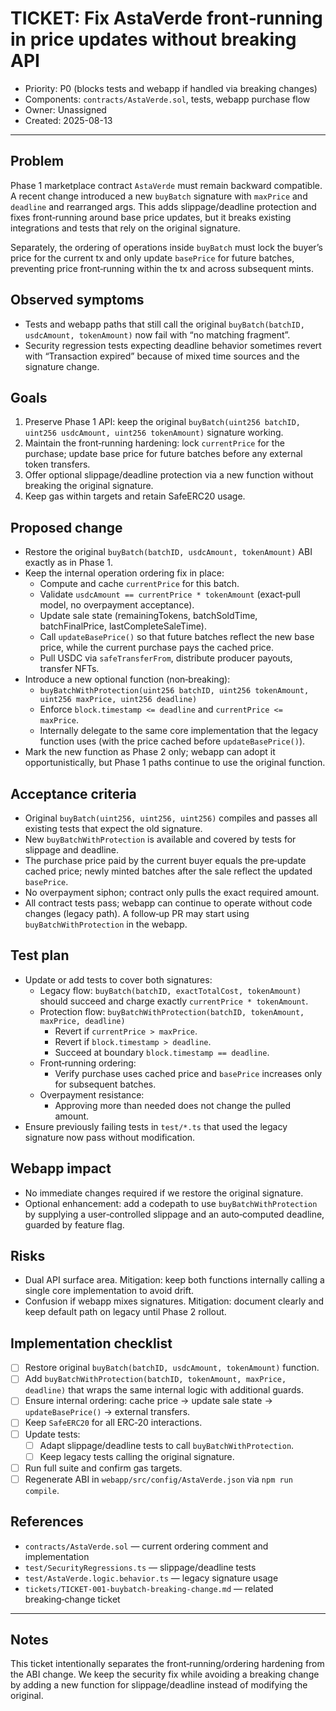 # TICKET: Fix AstaVerde front‑running in price updates without breaking API

- Priority: P0 (blocks tests and webapp if handled via breaking changes)
- Components: `contracts/AstaVerde.sol`, tests, webapp purchase flow
- Owner: Unassigned
- Created: 2025-08-13

---

## Problem

Phase 1 marketplace contract `AstaVerde` must remain backward compatible. A recent change introduced a new `buyBatch` signature with `maxPrice` and `deadline` and rearranged args. This adds slippage/deadline protection and fixes front‑running around base price updates, but it breaks existing integrations and tests that rely on the original signature.

Separately, the ordering of operations inside `buyBatch` must lock the buyer’s price for the current tx and only update `basePrice` for future batches, preventing price front‑running within the tx and across subsequent mints.

## Observed symptoms

- Tests and webapp paths that still call the original `buyBatch(batchID, usdcAmount, tokenAmount)` now fail with “no matching fragment”.
- Security regression tests expecting deadline behavior sometimes revert with “Transaction expired” because of mixed time sources and the signature change.

## Goals

1) Preserve Phase 1 API: keep the original `buyBatch(uint256 batchID, uint256 usdcAmount, uint256 tokenAmount)` signature working.
2) Maintain the front‑running hardening: lock `currentPrice` for the purchase; update base price for future batches before any external token transfers.
3) Offer optional slippage/deadline protection via a new function without breaking the original signature.
4) Keep gas within targets and retain SafeERC20 usage.

## Proposed change

- Restore the original `buyBatch(batchID, usdcAmount, tokenAmount)` ABI exactly as in Phase 1.
- Keep the internal operation ordering fix in place:
  - Compute and cache `currentPrice` for this batch.
  - Validate `usdcAmount == currentPrice * tokenAmount` (exact‑pull model, no overpayment acceptance).
  - Update sale state (remainingTokens, batchSoldTime, batchFinalPrice, lastCompleteSaleTime).
  - Call `updateBasePrice()` so that future batches reflect the new base price, while the current purchase pays the cached price.
  - Pull USDC via `safeTransferFrom`, distribute producer payouts, transfer NFTs.
- Introduce a new optional function (non‑breaking):
  - `buyBatchWithProtection(uint256 batchID, uint256 tokenAmount, uint256 maxPrice, uint256 deadline)`
  - Enforce `block.timestamp <= deadline` and `currentPrice <= maxPrice`.
  - Internally delegate to the same core implementation that the legacy function uses (with the price cached before `updateBasePrice()`).
- Mark the new function as Phase 2 only; webapp can adopt it opportunistically, but Phase 1 paths continue to use the original function.

## Acceptance criteria

- Original `buyBatch(uint256, uint256, uint256)` compiles and passes all existing tests that expect the old signature.
- New `buyBatchWithProtection` is available and covered by tests for slippage and deadline.
- The purchase price paid by the current buyer equals the pre‑update cached price; newly minted batches after the sale reflect the updated `basePrice`.
- No overpayment siphon; contract only pulls the exact required amount.
- All contract tests pass; webapp can continue to operate without code changes (legacy path). A follow‑up PR may start using `buyBatchWithProtection` in the webapp.

## Test plan

- Update or add tests to cover both signatures:
  - Legacy flow: `buyBatch(batchID, exactTotalCost, tokenAmount)` should succeed and charge exactly `currentPrice * tokenAmount`.
  - Protection flow: `buyBatchWithProtection(batchID, tokenAmount, maxPrice, deadline)`
    - Revert if `currentPrice > maxPrice`.
    - Revert if `block.timestamp > deadline`.
    - Succeed at boundary `block.timestamp == deadline`.
  - Front‑running ordering:
    - Verify purchase uses cached price and `basePrice` increases only for subsequent batches.
  - Overpayment resistance:
    - Approving more than needed does not change the pulled amount.
- Ensure previously failing tests in `test/*.ts` that used the legacy signature now pass without modification.

## Webapp impact

- No immediate changes required if we restore the original signature.
- Optional enhancement: add a codepath to use `buyBatchWithProtection` by supplying a user‑controlled slippage and an auto‑computed deadline, guarded by feature flag.

## Risks

- Dual API surface area. Mitigation: keep both functions internally calling a single core implementation to avoid drift.
- Confusion if webapp mixes signatures. Mitigation: document clearly and keep default path on legacy until Phase 2 rollout.

## Implementation checklist

- [ ] Restore original `buyBatch(batchID, usdcAmount, tokenAmount)` function.
- [ ] Add `buyBatchWithProtection(batchID, tokenAmount, maxPrice, deadline)` that wraps the same internal logic with additional guards.
- [ ] Ensure internal ordering: cache price → update sale state → `updateBasePrice()` → external transfers.
- [ ] Keep `SafeERC20` for all ERC‑20 interactions.
- [ ] Update tests:
  - [ ] Adapt slippage/deadline tests to call `buyBatchWithProtection`.
  - [ ] Keep legacy tests calling the original signature.
- [ ] Run full suite and confirm gas targets.
- [ ] Regenerate ABI in `webapp/src/config/AstaVerde.json` via `npm run compile`.

## References

- `contracts/AstaVerde.sol` — current ordering comment and implementation
- `test/SecurityRegressions.ts` — slippage/deadline tests
- `test/AstaVerde.logic.behavior.ts` — legacy signature usage
- `tickets/TICKET-001-buybatch-breaking-change.md` — related breaking‑change ticket

---

## Notes

This ticket intentionally separates the front‑running/ordering hardening from the ABI change. We keep the security fix while avoiding a breaking change by adding a new function for slippage/deadline instead of modifying the original.

